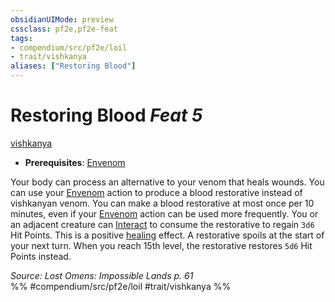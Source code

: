 ```yaml
---
obsidianUIMode: preview
cssclass: pf2e,pf2e-feat
tags:
- compendium/src/pf2e/loil
- trait/vishkanya
aliases: ["Restoring Blood"]
---
```

# Restoring Blood  *Feat 5*  
[vishkanya](../../rules/traits/vishkanya-loil.md)  

- **Prerequisites**: [Envenom](../../rules/actions/envenom-loil.md)

Your body can process an alternative to your venom that heals wounds. You can use your [Envenom](../../rules/actions/envenom-loil.md) action to produce a blood restorative instead of vishkanyan venom. You can make a blood restorative at most once per 10 minutes, even if your [Envenom](../../rules/actions/envenom-loil.md) action can be used more frequently. You or an adjacent creature can [Interact](../../rules/actions/interact.md) to consume the restorative to regain `3d6` Hit Points. This is a positive [healing](../../rules/traits/healing.md) effect. A restorative spoils at the start of your next turn. When you reach 15th level, the restorative restores `5d6` Hit Points instead.

*Source: Lost Omens: Impossible Lands p. 61*  
%% #compendium/src/pf2e/loil #trait/vishkanya %%